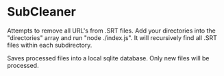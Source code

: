 # SubCleaner

Attempts to remove all URL's from .SRT files.
Add your directories into the "directories" array and run "node ./index.js".
It will recursively find all .SRT files within each subdirectory. 

Saves processed files into a local sqlite database. Only new files will be processed. 